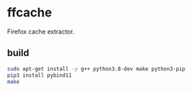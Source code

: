 # ffcache

Firefox cache extractor.

## build

```sh
sudo apt-get install -y g++ python3.8-dev make python3-pip
pip3 install pybind11
make
```
